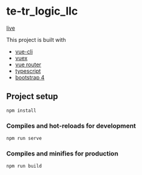 # te-tr_logic_llc
 [live](https://kahore.github.io/te-tr_logic_llc/)

This project is built with 
- [vue-cli](https://github.com/vuejs/vue-cli)
- [vuex](https://github.com/vuejs/vuex)
- [vue router](https://github.com/vuejs/vue-router)
- [typescript](https://www.typescriptlang.org/)
- [bootstrap 4](https://getbootstrap.com/)

## Project setup
```
npm install
```

### Compiles and hot-reloads for development
```
npm run serve
```

### Compiles and minifies for production
```
npm run build
```
